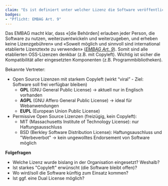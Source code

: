 ```yaml
---
claim: "Es ist definiert unter welcher Lizenz die Software veröffentlich wird."
badges:
- "Pflicht: EMBAG Art. 9"
---
```


Das EMBAG macht klar, dass «[die Behörden] erlauben jeder Person, die Software zu nutzen, weiterzuentwickeln und weiterzugeben, und erheben keine Lizenzgebühren» und «Soweit möglich und sinnvoll sind international etablierte Lizenztexte zu verwenden» (_[EMBAG Art. 9](https://www.fedlex.admin.ch/eli/fga/2023/787/de#art_9)_). Somit sind alle etablierten OSS-Lizenzen denkbar (z.B. mit Copyleft). Wichtig ist sicher die Kompatibilität aller eingesetzten Komponenten (z.B. Programmbibliotheken).

Bekannte Vertreter:

* Open Source Lizenzen mit starkem Copyleft (wirkt “viral” - Ziel: Software soll frei verfügbar bleiben)
    * **GPL** (GNU General Public License) → aktuell nur in Englisch vorhanden
    * **AGPL** (GNU Affero General Public License) → ideal für Webanwendungen
    * **EUPL** (European Union Public License)
* Permissive Open Source Lizenzen (freizügig, kein Copyleft):
    * MIT (Massachusetts Institute of Technology License): nur Haftungsausschluss
    * BSD (Berkley Software Distribution License): Haftungsauschluss und "Werbeverbot" → kein ungewolltes Endorsement von Software möglich

**Folgefragen**

* Welche Lizenz wurde bislang in der Organisation eingesetzt? Weshalb?
* Ist starkes "Copyleft" erwünscht (die Software bleibt offen)?
* Wo wird/soll die Software künftig zum Einsatz kommen?
* Ist ggf. eine Dual License möglich?